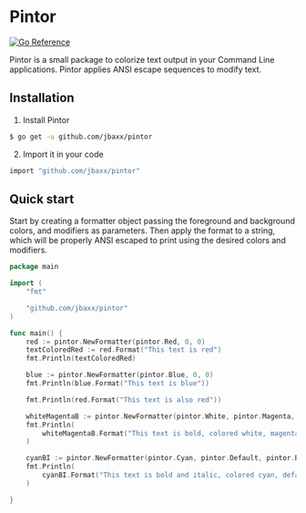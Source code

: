 # Pintor
[![Go Reference](https://pkg.go.dev/badge/github.com/jbaxx/pintor.svg)](https://pkg.go.dev/github.com/jbaxx/pintor)

Pintor is a small package to colorize text output in your Command Line applications.
Pintor applies ANSI escape sequences to modify text.

## Installation

1. Install Pintor

```sh
$ go get -u github.com/jbaxx/pintor
```

2. Import it in your code

```sh
import "github.com/jbaxx/pintor"
```

## Quick start
Start by creating a formatter object passing the foreground and background colors, and modifiers as parameters.
Then apply the format to a string, which will be properly ANSI escaped to print using the desired colors and modifiers.

```go
package main

import (
	"fmt"

	"github.com/jbaxx/pintor"
)

func main() {
	red := pintor.NewFormatter(pintor.Red, 0, 0)
	textColoredRed := red.Format("This text is red")
	fmt.Println(textColoredRed)

	blue := pintor.NewFormatter(pintor.Blue, 0, 0)
	fmt.Println(blue.Format("This text is blue"))

	fmt.Println(red.Format("This text is also red"))

	whiteMagentaB := pintor.NewFormatter(pintor.White, pintor.Magenta, pintor.Bold)
	fmt.Println(
		whiteMagentaB.Format("This text is bold, colored white, magenta foreground"),
	)

	cyanBI := pintor.NewFormatter(pintor.Cyan, pintor.Default, pintor.Bold|pintor.Italic)
	fmt.Println(
		cyanBI.Format("This text is bold and italic, colored cyan, default background"),
	)

}
```
